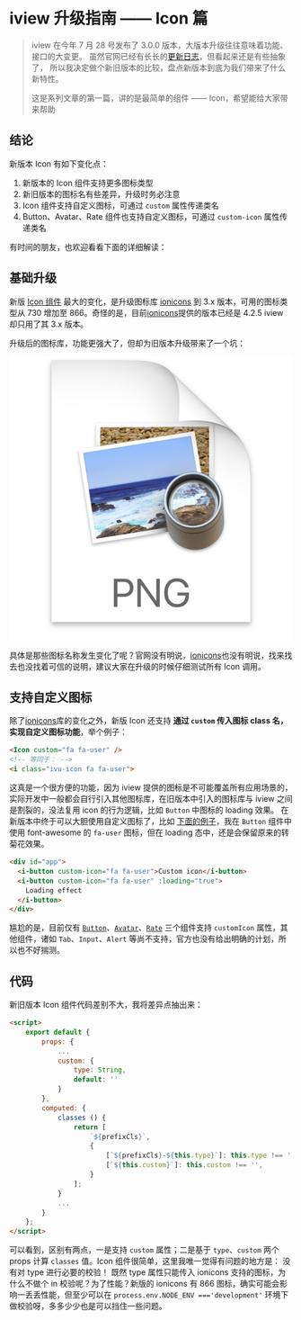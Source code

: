 # iview 升级指南 —— Icon 篇

> iview 在今年 7 月 28 号发布了 3.0.0 版本，大版本升级往往意味着功能、接口的大变更。
> 虽然官网已经有长长的[更新日志](https://www.iviewui.com/docs/guide/update)，但看起来还是有些抽象了，
> 所以我决定做个新旧版本的比较，盘点新版本到底为我们带来了什么新特性。
>
> 这是系列文章的第一篇，讲的是最简单的组件 —— Icon，希望能给大家带来帮助

## 结论

新版本 Icon 有如下变化点：

1.  新版本的 Icon 组件支持更多图标类型
2.  新旧版本的图标名有些差异，升级时务必注意
3.  Icon 组件支持自定义图标，可通过 `custom` 属性传递类名
4.  Button、Avatar、Rate 组件也支持自定义图标，可通过 `custom-icon` 属性传递类名

有时间的朋友，也欢迎看看下面的详细解读：

## 基础升级

新版 [Icon 组件](https://www.iviewui.com/components/icon) 最大的变化，是升级图标库 [ionicons](https://ionicons.com/) 到 3.x 版本，可用的图标类型从 730 增加至 866。奇怪的是，目前[ionicons](https://ionicons.com/)提供的版本已经是 4.2.5 iview 却只用了其 3.x 版本。

升级后的图标库，功能更强大了，但却为旧版本升级带来了一个坑：

![官网alert](../../assets/icon.md/2018-07-29-17-05-30.png)

具体是那些图标名称发生变化了呢？官网没有明说，[ionicons](https://ionicons.com/)也没有明说，找来找去也没找着可信的说明，建议大家在升级的时候仔细测试所有 Icon 调用。

## 支持自定义图标

除了[ionicons](https://ionicons.com/)库的变化之外，新版 Icon 还支持 **通过 `custom` 传入图标 class 名，实现自定义图标功能**，举个例子：

```html
<Icon custom="fa fa-user" />
<!-- 等同于： -->
<i class="ivu-icon fa fa-user">
```

这真是一个很方便的功能，因为 iview 提供的图标是不可能覆盖所有应用场景的，实际开发中一般都会自行引入其他图标库，在旧版本中引入的图标库与 iview 之间是割裂的，没法复用 icon 的行为逻辑，比如 `Button` 中图标的 loading 效果。
在新版本中终于可以大胆使用自定义图标了，比如 [下面的例子](https://jsfiddle.net/1gxuwney/7/)，我在 `Button` 组件中使用 font-awesome 的 `fa-user` 图标，但在 loading 态中，还是会保留原来的转菊花效果。

```html
<div id="app">
  <i-button custom-icon="fa fa-user">Custom icon</i-button>
  <i-button custom-icon="fa fa-user" :loading="true">
    Loading effect
  </i-button>
</div>
```

尴尬的是，目前仅有 [`Button`](https://www.iviewui.com/components/button)、[`Avatar`](https://www.iviewui.com/components/avatar)、[`Rate`](https://www.iviewui.com/components/rate) 三个组件支持 `customIcon` 属性，其他组件，诸如 `Tab`、`Input`、`Alert` 等尚不支持，官方也没有给出明确的计划，所以也不好揣测。

## 代码

新旧版本 Icon 组件代码差别不大，我将差异点抽出来：

```html
<script>
    export default {
        props: {
            ...
            custom: {
                type: String,
                default: ''
            }
        },
        computed: {
            classes () {
                return [
                    `${prefixCls}`,
                    {
                        [`${prefixCls}-${this.type}`]: this.type !== '',
                        [`${this.custom}`]: this.custom !== '',
                    }
                ];
            }
            ...
        }
    };
</script>
```

可以看到，区别有两点，一是支持 `custom` 属性；二是基于 `type`、`custom` 两个 props 计算 `classes` 值。Icon 组件很简单，这里我唯一觉得有问题的地方是： 没有对 type 进行必要的校验！
既然 type 属性只能传入 ionicons 支持的图标，为什么不做个 in 校验呢？为了性能？新版的 ionicons 有 866 图标，确实可能会影响一丢丢性能，但至少可以在 `process.env.NODE_ENV ==='development'` 环境下做校验呀，多多少少也是可以挡住一些问题。
